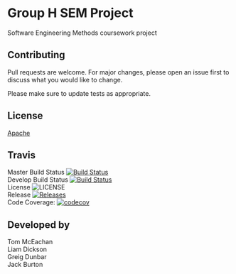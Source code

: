 # Group H SEM Project

Software Engineering Methods coursework project

## Contributing
Pull requests are welcome. For major changes, please open an issue first to discuss what you would like to change.

Please make sure to update tests as appropriate.

## License
[Apache](http://www.apache.org/licenses/LICENSE-2.0)

## Travis

Master Build Status [![Build Status](https://travis-ci.com/liamdickson-uni/group-h-sem.svg?token=xQzyCZ8D4F9YGcAHWLNA&branch=master)](https://travis-ci.com/liamdickson-uni/group-h-sem) \
Develop Build Status [![Build Status](https://travis-ci.com/liamdickson-uni/group-h-sem.svg?token=xQzyCZ8D4F9YGcAHWLNA&branch=develop)](https://travis-ci.com/liamdickson-uni/group-h-sem) \
License ![LICENSE](https://img.shields.io/github/license/liamdickson-uni/group-h-sem) \
Release [![Releases](https://img.shields.io/github/release/liamdickson-uni/group-h-sem/all.svg?style=flat-square)](https://github.com/liamdickson-uni/group-h-sem/releases) \
Code Coverage: [![codecov](https://codecov.io/gh/liamdickson-uni/group-h-sem/branch/master/graph/badge.svg?token=ALE7Q144IH)](https://codecov.io/gh/liamdickson-uni/group-h-sem)


## Developed by

Tom McEachan \
Liam Dickson \
Greig Dunbar \
Jack Burton 
